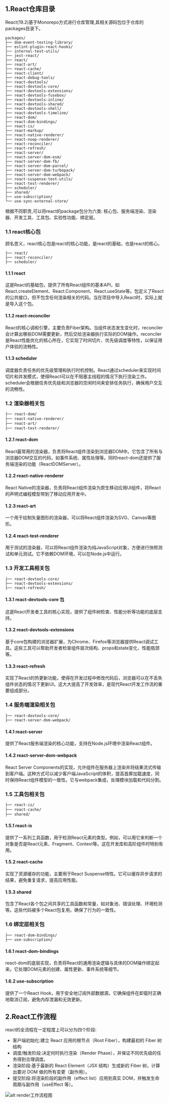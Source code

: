 ## 1.React仓库目录

React(19.2)基于Monorepo方式进行仓库管理,其相关源码包位于仓库的packages目录下。

```text
packages/
├── dom-event-testing-library/
├── eslint-plugin-react-hooks/
├── internal-test-utils/
├── jest-react/
├── react/
├── react-art/
├── react-cache/
├── react-client/
├── react-debug-tools/
├── react-devtools/
├── react-devtools-core/
├── react-devtools-extensions/
├── react-devtools-fusebox/
├── react-devtools-inline/
├── react-devtools-shared/
├── react-devtools-shell/
├── react-devtools-timeline/
├── react-dom/
├── react-dom-bindings/
├── react-is/
├── react-markup/
├── react-native-renderer/
├── react-noop-renderer/
├── react-reconciler/
├── react-refresh/
├── react-server/
├── react-server-dom-esm/
├── react-server-dom-fb/
├── react-server-dom-parcel/
├── react-server-dom-turbopack/
├── react-server-dom-webpack/
├── react-suspense-test-utils/
├── react-test-renderer/
├── scheduler/
├── shared/
├── use-subscription/
└── use-sync-external-store/
```

根据不同职责,可以将react的package包分为六类: 核心包、服务端渲染、渲染器、开发工具、工具包、实验性功能、绑定层。

### 1.1 react核心包

顾名思义，react核心包是react的核心功能，是react的基础，也是react的核心。

```text
├── react/
├── react-reconciler/
├── scheduler/
```

#### 1.1.1 react

这是React的基础包，提供了所有React组件的基本API，如 React.createElement、React.Component、React.useState等。包定义了React的公共接口，但不包含任何渲染相关的代码。当在项目中导入React时，实际上就是导入这个包。

#### 1.1.2 react-reconciler

React的核心调和引擎，主要负责Fiber架构。当组件状态发生变化时，reconciler会计算出哪些DOM需要更新，然后交给渲染器执行实际的DOM操作。reconciler是React性能优化的核心所在，它实现了时间切片、优先级调度等特性，以保证用户体验的流畅性。

#### 1.1.3 scheduler

调度器负责任务的优先级管理和执行时机控制。React通过scheduler来实现时间切片和并发模式，使得React可以在不阻塞主线程的情况下执行渲染工作。scheduler会根据任务优先级和浏览器的空闲时间来安排任务执行，确保用户交互的流畅性。

### 1.2 渲染器相关包

```txt
├── react-dom/
├── react-native-renderer/
├── react-art/
├── react-test-renderer/
```

#### 1.2.1 react-dom

React最常用的渲染器，负责将React组件渲染到浏览器DOM中。它包含了所有与浏览器DOM交互的代码，如事件系统、属性处理等。同时react-dom还提供了服务端渲染的功能（ReactDOMServer）。

#### 1.2.2 react-native-renderer

React Native的渲染器，负责将React组件渲染为原生移动应用UI组件，将React的声明式编程模型带到了移动应用开发中。

#### 1.2.3 react-art

一个用于绘制矢量图形的渲染器，可以将React组件渲染为SVG、Canvas等图形。

#### 1.2.4 react-test-renderer

用于测试的渲染器，可以将React组件渲染为纯JavaScript对象，方便进行快照测试和单元测试。它不依赖DOM环境，可以在Node.js中运行。

### 1.3 开发工具相关包

```
├── react-devtools-core/
├── react-devtools-extensions/
├── react-refresh/
```

#### 1.3.1 react-devtools-core 包

这是React开发者工具的核心实现，提供了组件树检查、性能分析等功能的底层支持。

#### 1.3.2 react-devtools-extensions

基于core包构建的浏览器扩展，为Chrome、Firefox等浏览器提供React调试工具。这些工具可以帮助开发者检查组件层次结构、props和state变化、性能瓶颈等。

#### 1.3.3 react-refresh

实现了React的热更新功能，使得在开发过程中修改代码后，浏览器可以在不丢失组件状态的情况下更新UI。这大大提高了开发效率，是现代React开发工作流的重要组成部分。

### 1.4 服务端渲染相关包

```txt
├── react-devtools-core/
├── react-server-dom-webpack/
```

#### 1.4.1 react-server

提供了React服务端渲染的核心功能，支持在Node.js环境中渲染React组件。

#### 1.4.2 react-server-dom-webpack

React Server Components的实现，允许组件在服务器上渲染并将结果流式传输到客户端。这种方式可以减少客户端JavaScript的体积，提高首屏加载速度，同时保持React组件模型的一致性。它与webpack集成，处理模块加载和代码分割。

### 1.5 工具包相关包

```txt
├── react-is/
├── react-cache/
├── shared/
```

#### 1.5.1 react-is

提供了一系列工具函数，用于检测React元素的类型。例如，可以用它来判断一个对象是否是React元素、Fragment、Context等。这在开发库和高阶组件时特别有用。

#### 1.5.2 react-cache

实现了资源缓存的功能，主要用于React Suspense特性。它可以缓存异步请求的结果，避免重复请求，提高应用性能。

#### 1.5.3 shared

包含了React各个包之间共享的工具函数和常量，如对象池、错误处理、环境检测等。这些代码被多个React包复用，确保了行为的一致性。

### 1.6 绑定层相关包

```txt
├── react-dom-bindings/
├── use-subscription/
```

#### 1.6.1 react-dom-bindings

react-dom的底层实现，负责将React的通用渲染逻辑与具体的DOM操作绑定起来。它处理DOM元素的创建、属性更新、事件系统等细节。

#### 1.6.2 use-subscription

提供了一个React Hook，用于安全地订阅外部数据源。它确保组件在卸载时正确地取消订阅，避免内存泄漏和无效更新。

## 2.React工作流程

react的全流程在一定程度上可以分为四个阶段:

- 客户端初始化:建立 React 应用的根节点（Root Fiber），构建最初的 Fiber 树结构
- 调度/触发阶段:决定何时执行渲染（Render Phase），并保证不同优先级的任务得到合理调度。
- 渲染阶段:基于最新的 React Element（JSX 结构）生成新的 Fiber 树，计算出要对 DOM 做的所有变更（副作用）。
- 提交阶段:将渲染阶段的副作用（effect list）应用到真实 DOM，并触发生命周期与副作用（useEffect 等）。

![alt render工作流程图](../../assets/images/react-work.svg)
